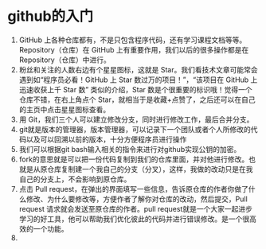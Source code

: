 # github的入门

1. GitHub 上各种仓库都有，不是只包含程序代码，还有学习课程文档等等。Repository（仓库）在 GitHub 上有重要作用，我们以后的很多操作都是在 Repository（仓库）中进行。
2. 粉丝和关注的人数右边有个星星图标，这就是 Star。我们看技术文章可能常会遇到如“程序员必看！GitHub 上 Star 数过万的项目！”，“该项目在 GitHub 上迅速收获上千 Star 数” 类似的介绍，Star 数是个很重要的标识哦！觉得一个仓库不错，在右上角点个 Star，就相当于是收藏+点赞了，之后还可以在自己的主页中点击星星图标查看。
3. 用 Git，我们三个人可以建立修改分支，同时进行修改工作，最后合并分支。
4. git就是版本的管理器，版本管理器，可以记录下一个团队或者个人所修改的代码以及可以回溯以前的版本，十分方便程序员进行操作
5. 我们可以根据git bash输入相关的指令来进行对github实现公钥的加密。
6. fork的意思就是可以把一份代码复制到我们的仓库里面，并对他进行修改。也就是从原仓库复制建一个我自己的分支（分叉），这样，我做的改动只是在我自己的分支上，不会影响到原仓库。
7. 点击 Pull request，在弹出的界面填写一些信息，告诉原仓库的作者你做了什么修改、为什么要修改等，方便作者了解你对仓库的改动，然后提交，Pull request 请求就会发送至原仓库的作者。pull request就是一个大家一起进步学习的好工具，他可以帮助我们优化彼此的代码并进行错误修改。是一个很高效的一个功能。
8. 
